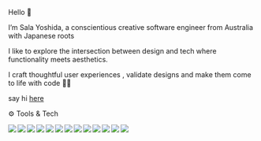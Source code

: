 Hello 👋

I’m Sala Yoshida, a conscientious creative software engineer from Australia with Japanese roots 

I like to explore the intersection between design and tech where functionality meets aesthetics. 

I craft thoughtful user experiences , validate designs and make them come to life with code 👩‍💻  

say hi [here](mailto:yoshidasala@gmail.com)

⚙️ Tools & Tech

<img align="left" img src="https://img.icons8.com/color/48/000000/javascript--v1.png"/>
<img align="left" img src="https://img.icons8.com/color/48/000000/html-5--v1.png"/>
<img align="left" img src="https://img.icons8.com/color/48/000000/css3.png"/>
<img align="left" img src="https://img.icons8.com/ios/50/ffffff/react-native--v1.png"/>
<img align="left" img src="https://img.icons8.com/ios-filled/50/ffffff/redux.png"/>
<img align="left" img src="https://img.icons8.com/color/48/000000/nodejs.png"/>
<img align="left" img src="https://img.icons8.com/color/48/000000/git.png"/>
<img align="left" img src="https://img.icons8.com/color-glass/48/000000/github.png"/>
<img align="left" img src="https://img.icons8.com/color/48/000000/heroku.png"/>
<img align="left" img src="https://img.icons8.com/color/48/000000/postgreesql.png"/>
<img align="left" img src="https://img.icons8.com/color/48/000000/webpack.png"/>
<img align="left" img src="https://img.icons8.com/color/48/000000/google-firebase-console.png"/>
<img align="left" img src="https://img.icons8.com/ios-glyphs/30/ffffff/adobe-illustrator.png"/>




